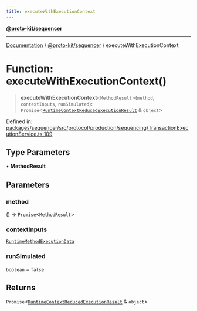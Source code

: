 ```yaml
---
title: executeWithExecutionContext
---
```


[**@proto-kit/sequencer**](../README.md)

***

[Documentation](../../../README.md) / [@proto-kit/sequencer](../README.md) / executeWithExecutionContext

# Function: executeWithExecutionContext()

> **executeWithExecutionContext**\<`MethodResult`\>(`method`, `contextInputs`, `runSimulated`): `Promise`\<[`RuntimeContextReducedExecutionResult`](../type-aliases/RuntimeContextReducedExecutionResult.md) & `object`\>

Defined in: [packages/sequencer/src/protocol/production/sequencing/TransactionExecutionService.ts:109](https://github.com/proto-kit/framework/blob/b953c754e500c62f01fbbd6d09adfb2f5577269d/packages/sequencer/src/protocol/production/sequencing/TransactionExecutionService.ts#L109)

## Type Parameters

• **MethodResult**

## Parameters

### method

() => `Promise`\<`MethodResult`\>

### contextInputs

[`RuntimeMethodExecutionData`](../../protocol/interfaces/RuntimeMethodExecutionData.md)

### runSimulated

`boolean` = `false`

## Returns

`Promise`\<[`RuntimeContextReducedExecutionResult`](../type-aliases/RuntimeContextReducedExecutionResult.md) & `object`\>
